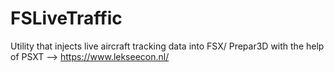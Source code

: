 # FSLiveTraffic
Utility that injects live aircraft tracking data into FSX/ Prepar3D with the help of PSXT --> https://www.lekseecon.nl/
